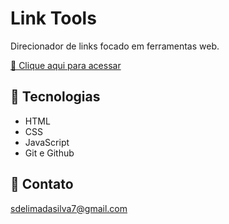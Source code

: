 # Link Tools

Direcionador de links focado em ferramentas web.

[🔗 Clique aqui para acessar](https://samuells77.github.io/link-tools/)

## 🧰 Tecnologias

- HTML
- CSS
- JavaScript
- Git e Github

## 📱 Contato

sdelimadasilva7@gmail.com
